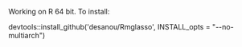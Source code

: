 Working on R 64 bit. To install:

devtools::install_github('desanou/Rmglasso', INSTALL_opts = "--no-multiarch")
